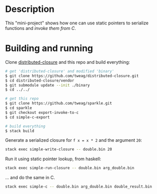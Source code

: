 # Description

This "mini-project" shows how one can use static pointers to serialize functions and *invoke them from C*.

# Building and running

Clone [distributed-closure](https://github.com/tweag/distributed-closure) and this repo and build everything:

``` bash
# get 'distributed-closure' and modified 'binary'
$ git clone https://github.com/tweag/distributed-closure.git
$ cd distributed-closure/vendor
$ git submodule update --init ./binary
$ cd ../../

# get this repo
$ git clone https://github.com/tweag/sparkle.git
$ cd sparkle
$ git checkout export-invoke-to-c
$ cd simple-c-export

# build everything
$ stack build
```

Generate a serialized closure for `f x = x * 2` and the argument `20`:

``` bash
stack exec simple-write-closure -- double.bin 20
```

Run it using static pointer lookup, from haskell:

``` bash
stack exec simple-run-closure -- double.bin arg_double.bin
```

... and do the same in C.

``` bash
stack exec simple-c -- double.bin arg_double.bin double_result.bin
```
